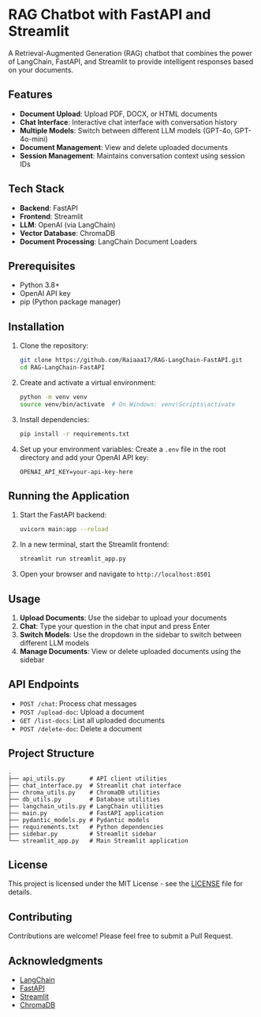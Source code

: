 # RAG Chatbot with FastAPI and Streamlit

A Retrieval-Augmented Generation (RAG) chatbot that combines the power of LangChain, FastAPI, and Streamlit to provide intelligent responses based on your documents.

## Features

- **Document Upload**: Upload PDF, DOCX, or HTML documents
- **Chat Interface**: Interactive chat interface with conversation history
- **Multiple Models**: Switch between different LLM models (GPT-4o, GPT-4o-mini)
- **Document Management**: View and delete uploaded documents
- **Session Management**: Maintains conversation context using session IDs

## Tech Stack

- **Backend**: FastAPI
- **Frontend**: Streamlit
- **LLM**: OpenAI (via LangChain)
- **Vector Database**: ChromaDB
- **Document Processing**: LangChain Document Loaders

## Prerequisites

- Python 3.8+
- OpenAI API key
- pip (Python package manager)

## Installation

1. Clone the repository:
   ```bash
   git clone https://github.com/Raiaaa17/RAG-LangChain-FastAPI.git
   cd RAG-LangChain-FastAPI
   ```

2. Create and activate a virtual environment:
   ```bash
   python -m venv venv
   source venv/bin/activate  # On Windows: venv\Scripts\activate
   ```

3. Install dependencies:
   ```bash
   pip install -r requirements.txt
   ```

4. Set up your environment variables:
   Create a `.env` file in the root directory and add your OpenAI API key:
   ```
   OPENAI_API_KEY=your-api-key-here
   ```

## Running the Application

1. Start the FastAPI backend:
   ```bash
   uvicorn main:app --reload
   ```

2. In a new terminal, start the Streamlit frontend:
   ```bash
   streamlit run streamlit_app.py
   ```

3. Open your browser and navigate to `http://localhost:8501`

## Usage

1. **Upload Documents**: Use the sidebar to upload your documents
2. **Chat**: Type your question in the chat input and press Enter
3. **Switch Models**: Use the dropdown in the sidebar to switch between different LLM models
4. **Manage Documents**: View or delete uploaded documents using the sidebar

## API Endpoints

- `POST /chat`: Process chat messages
- `POST /upload-doc`: Upload a document
- `GET /list-docs`: List all uploaded documents
- `POST /delete-doc`: Delete a document

## Project Structure

```
.
├── api_utils.py       # API client utilities
├── chat_interface.py  # Streamlit chat interface
├── chroma_utils.py    # ChromaDB utilities
├── db_utils.py        # Database utilities
├── langchain_utils.py # LangChain utilities
├── main.py            # FastAPI application
├── pydantic_models.py # Pydantic models
├── requirements.txt   # Python dependencies
├── sidebar.py         # Streamlit sidebar
└── streamlit_app.py   # Main Streamlit application
```

## License

This project is licensed under the MIT License - see the [LICENSE](LICENSE) file for details.

## Contributing

Contributions are welcome! Please feel free to submit a Pull Request.

## Acknowledgments

- [LangChain](https://python.langchain.com/)
- [FastAPI](https://fastapi.tiangolo.com/)
- [Streamlit](https://streamlit.io/)
- [ChromaDB](https://www.trychroma.com/)
